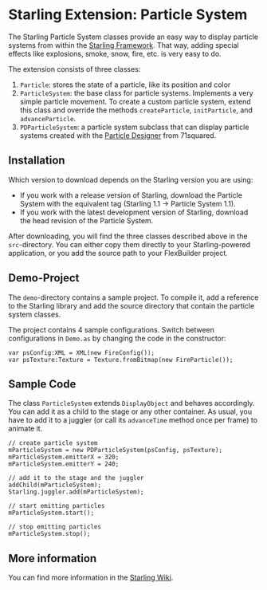 Starling Extension: Particle System
===================================

The Starling Particle System classes provide an easy way to display particle systems from within the [Starling Framework][1]. That way, adding special effects like explosions, smoke, snow, fire, etc. is very easy to do.

The extension consists of three classes:

1. `Particle`: stores the state of a particle, like its position and color
2. `ParticleSystem`: the base class for particle systems. Implements a very simple particle movement. To create a custom particle system, extend this class and override the methods `createParticle`, `initParticle`, and `advanceParticle`.
3. `PDParticleSystem`: a particle system subclass that can display particle systems created with the  [Particle Designer][2] from 71squared.

Installation
------------

Which version to download depends on the Starling version you are using:

* If you work with a release version of Starling, download the Particle System with the equivalent tag (Starling 1.1 -> Particle System 1.1).
* If you work with the latest development version of Starling, download the head revision of the Particle System. 

After downloading, you will find the three classes described above in the `src`-directory. You can either copy them directly to your Starling-powered application, or you add the source path to your FlexBuilder project.

Demo-Project
------------

The `demo`-directory contains a sample project. To compile it, add a reference to the Starling library and add the source directory that contain the particle system classes.

The project contains 4 sample configurations. Switch between configurations in `Demo.as` by 
changing the code in the constructor:

    var psConfig:XML = XML(new FireConfig());
    var psTexture:Texture = Texture.fromBitmap(new FireParticle());

Sample Code
-----------

The class `ParticleSystem` extends `DisplayObject` and behaves accordingly. You can add it as a child to the stage or any other container. As usual, you have to add it to a juggler (or call its `advanceTime` method once per frame) to animate it.

    // create particle system
    mParticleSystem = new PDParticleSystem(psConfig, psTexture);
    mParticleSystem.emitterX = 320;
    mParticleSystem.emitterY = 240;
    
    // add it to the stage and the juggler
    addChild(mParticleSystem);
    Starling.juggler.add(mParticleSystem);

    // start emitting particles
    mParticleSystem.start();

    // stop emitting particles
    mParticleSystem.stop();

More information
----------------

You can find more information in the [Starling Wiki](http://wiki.starling-framework.org/extensions/particlesystem).

[1]: http://www.starling-framework.org
[2]: http://particledesigner.71squared.com
